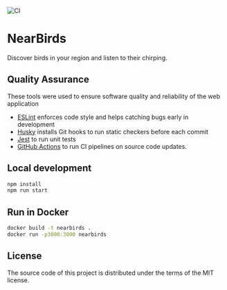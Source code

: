 ![CI](https://github.com/NearByrds/NearBirds/actions/workflows/ci.yaml/badge.svg)

# NearBirds

Discover birds in your region and listen to their chirping.

## Quality Assurance

These tools were used to ensure software quality and reliability of the web application

- [ESLint](https://eslint.org/) enforces code style and helps catching bugs early in development
- [Husky](https://typicode.github.io/husky/#/) installs Git hooks to run static checkers before each commit
- [Jest](https://jestjs.io/) to run unit tests
- [GitHub Actions](https://github.com/features/actions) to run CI pipelines on source code updates.

## Local development

```bash
npm install
npm run start
```

## Run in Docker

```bash
docker build -t nearbirds .
docker run -p3000:3000 nearbirds
```

## License

The source code of this project is distributed under the terms of the MIT license.
